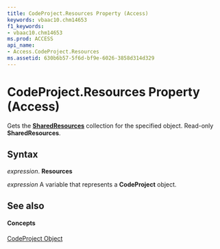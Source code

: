 ```yaml
---
title: CodeProject.Resources Property (Access)
keywords: vbaac10.chm14653
f1_keywords:
- vbaac10.chm14653
ms.prod: ACCESS
api_name:
- Access.CodeProject.Resources
ms.assetid: 630b6b57-5f6d-bf9e-6026-3858d314d329
---
```



# CodeProject.Resources Property (Access)

Gets the  **[SharedResources](sharedresources-object-access.md)** collection for the specified object. Read-only **SharedResources**.


## Syntax

 _expression_. **Resources**

 _expression_ A variable that represents a **CodeProject** object.


## See also


#### Concepts


[CodeProject Object](codeproject-object-access.md)

